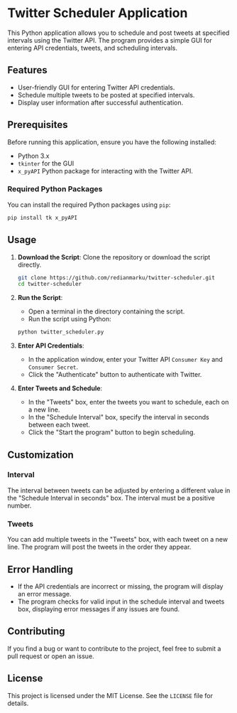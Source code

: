 # Twitter Scheduler Application

This Python application allows you to schedule and post tweets at specified intervals using the Twitter API. The program provides a simple GUI for entering API credentials, tweets, and scheduling intervals.

## Features

- User-friendly GUI for entering Twitter API credentials.
- Schedule multiple tweets to be posted at specified intervals.
- Display user information after successful authentication.

## Prerequisites

Before running this application, ensure you have the following installed:

- Python 3.x
- `tkinter` for the GUI
- `x_pyAPI` Python package for interacting with the Twitter API.

### Required Python Packages

You can install the required Python packages using `pip`:

```bash
pip install tk x_pyAPI
```

## Usage

1. **Download the Script**: Clone the repository or download the script directly.

   ```bash
   git clone https://github.com/redianmarku/twitter-scheduler.git
   cd twitter-scheduler
   ```

2. **Run the Script**:

   - Open a terminal in the directory containing the script.
   - Run the script using Python:

   ```bash
   python twitter_scheduler.py
   ```

3. **Enter API Credentials**:

   - In the application window, enter your Twitter API `Consumer Key` and `Consumer Secret`.
   - Click the "Authenticate" button to authenticate with Twitter.

4. **Enter Tweets and Schedule**:
   - In the "Tweets" box, enter the tweets you want to schedule, each on a new line.
   - In the "Schedule Interval" box, specify the interval in seconds between each tweet.
   - Click the "Start the program" button to begin scheduling.

## Customization

### Interval

The interval between tweets can be adjusted by entering a different value in the "Schedule Interval in seconds" box. The interval must be a positive number.

### Tweets

You can add multiple tweets in the "Tweets" box, with each tweet on a new line. The program will post the tweets in the order they appear.

## Error Handling

- If the API credentials are incorrect or missing, the program will display an error message.
- The program checks for valid input in the schedule interval and tweets box, displaying error messages if any issues are found.

## Contributing

If you find a bug or want to contribute to the project, feel free to submit a pull request or open an issue.

## License

This project is licensed under the MIT License. See the `LICENSE` file for details.
